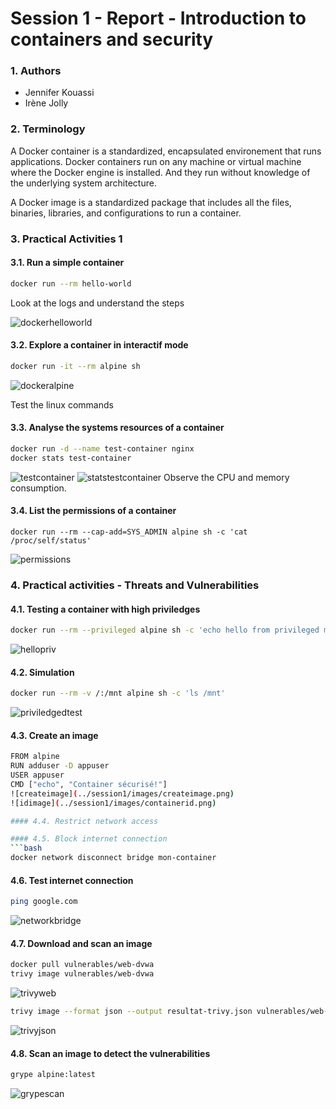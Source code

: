 # Session 1 - Report - Introduction to containers and security

### 1. Authors

- Jennifer Kouassi
- Irène Jolly

### 2. Terminology

A Docker container is a standardized, encapsulated environement that runs applications. Docker containers run on any machine or virtual machine where the Docker engine is installed. And they run without knowledge of the underlying system architecture. 

A Docker image is a standardized package that includes all the files, binaries, libraries, and configurations to run a container. 

### 3. Practical Activities 1

#### 3.1. Run a simple container

````bash 
docker run --rm hello-world
````
Look at the logs and understand the steps

![dockerhelloworld](../session1/images/dockerhelloworld.png)

#### 3.2. Explore a container in interactif mode

```bash 
docker run -it --rm alpine sh
```
![dockeralpine](../session1/images/dockeralpine.png)

Test the linux commands

#### 3.3. Analyse the systems resources of a container

```bash
docker run -d --name test-container nginx
docker stats test-container
```
![testcontainer](../session1/images/testcontainer.png)
![statstestcontainer](../session1/images/stats.png)
Observe the CPU and memory consumption. 

#### 3.4. List the permissions of a container

```
docker run --rm --cap-add=SYS_ADMIN alpine sh -c 'cat /proc/self/status'
```
![permissions](../session1/images/permissions.png)

### 4. Practical activities - Threats and Vulnerabilities

#### 4.1. Testing a container with high priviledges

```bash 
docker run --rm --privileged alpine sh -c 'echo hello from privileged mode'
```
![hellopriv](../session1/images/hellopriv.png)

#### 4.2. Simulation

```bash 
docker run --rm -v /:/mnt alpine sh -c 'ls /mnt'
```
![priviledgedtest](../session1/images/priviledgedtest.png)

#### 4.3. Create an image

```bash 
FROM alpine
RUN adduser -D appuser
USER appuser
CMD ["echo", "Container sécurisé!"]
![createimage](../session1/images/createimage.png)
![idimage](../session1/images/containerid.png)

#### 4.4. Restrict network access

#### 4.5. Block internet connection
```bash
docker network disconnect bridge mon-container
```

#### 4.6. Test internet connection

```bash 
ping google.com 
```
![networkbridge](../session1/images/networkbridge.png)
#### 4.7. Download and scan an image 
```bash
docker pull vulnerables/web-dvwa
trivy image vulnerables/web-dvwa
```
![trivyweb](../session1/images/trivy.png)
```bash
trivy image --format json --output resultat-trivy.json vulnerables/web-dvwa
```
![trivyjson](../session1/images/jsonimage.png)

#### 4.8. Scan an image to detect the vulnerabilities

```bash
grype alpine:latest
```

![grypescan](../session1/images/grypealpine.png)









